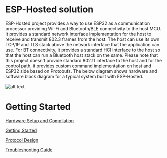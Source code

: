 # ESP-Hosted solution
ESP-Hosted project provides a way to use ESP32 as a communication processor providing Wi-Fi and Bluetooth/BLE connectivity to the host MCU. It provides a standard network interface implementation for the host to receive and transmit 802.3 frames from the host. The host can use its own TCP/IP and TLS stack above the network interface that the application can use. For BT connectivity, it provides a standard HCI interface to the host so that the host can run a Bluetooth host stack on the same. Please note that this project doesn't provide standard 802.11 interface to the host and for the control path, it provides custom command implementation on host and ESP32 side based on Protobufs.
The below diagram shows hardware and software block diagram for a typical system built with ESP-Hosted.

![alt text](esp-hosted-block-diagram.png "ESP-Hosted Block Diagram")

# Getting Started 

[Hardware Setup and Compilation](docs/Setup.md)

[Getting Started](docs/Getting_started.md)

[Protocol Design](docs/Design.md)

[Troubleshooting Guide](docs/Troubleshoot.md)
